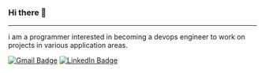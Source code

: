 ### Hi there 👋
____________________________________________________________________________________________________________
i am a programmer interested in becoming a devops engineer to work on projects in various application areas.

[![Gmail Badge](https://img.shields.io/badge/-ali.r.salehi99@gmail.com-c14438?style=flat-square&logo=Gmail&logoColor=white&link=mailto:ali.r.salehi99@gmail.com)](mailto:ali.r.salehi99@gmail.com)
[![LinkedIn Badge](https://img.shields.io/badge/-LinkedIn-0198ae?style=flat-square&logo=LinkedIn&logoColor=white&link=https://www.linkedin.com/in/seyed-alireza-salehi)](https://www.linkedin.com/in/seyed-alireza-salehi)
